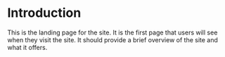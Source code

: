 # Introduction

This is the landing page for the site. It is the first page that users will see when they visit the site. It should provide a brief overview of the site and what it offers.